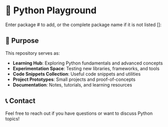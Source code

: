 # 🐍 Python Playground


Enter package # to add, or the complete package name if it is not listed []:

## 🎯 Purpose

This repository serves as:

- **Learning Hub**: Exploring Python fundamentals and advanced concepts
- **Experimentation Space**: Testing new libraries, frameworks, and tools
- **Code Snippets Collection**: Useful code snippets and utilities
- **Project Prototypes**: Small projects and proof-of-concepts
- **Documentation**: Notes, tutorials, and learning resources

## 📞 Contact

Feel free to reach out if you have questions or want to discuss Python topics!
